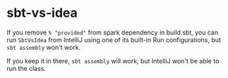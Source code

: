 # sbt-vs-idea
If you remove `% "provided"` from spark dependency in build.sbt, you can run `SbtVsIdea` from IntelliJ using one of its built-in Run configurations, but `sbt assembly` won't work.

If you keep it in there, `sbt assembly` will work, but IntelliJ won't be able to run the class.
